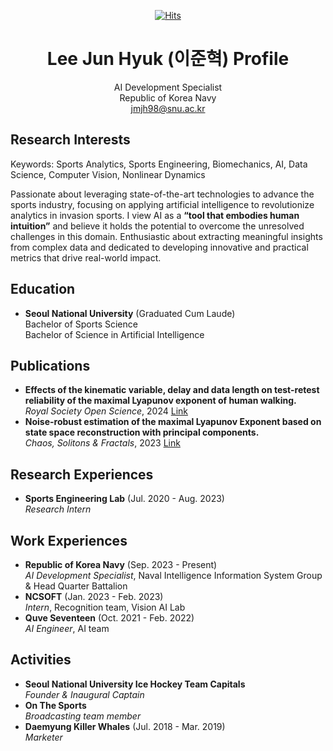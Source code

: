 <div align=center>

[![Hits](https://hits.sh/github.com/Lee-Jun-Hyuk-37.svg?style=flat-square)](https://github.com/Lee-Jun-Hyuk-37)

# Lee Jun Hyuk (이준혁) Profile

AI Development Specialist  
Republic of Korea Navy  
jmjh98@snu.ac.kr

</div>

## Research Interests

Keywords: Sports Analytics, Sports Engineering, Biomechanics, AI, Data Science, Computer Vision, Nonlinear Dynamics

Passionate about leveraging state-of-the-art technologies to advance the sports industry, focusing on applying artificial intelligence to revolutionize analytics in invasion sports. I view AI as a **“tool that embodies human intuition”** and believe it holds the potential to overcome the unresolved challenges in this domain. Enthusiastic about extracting meaningful insights from complex data and dedicated to developing innovative and practical metrics that drive real-world impact.

## Education

- **Seoul National University** (Graduated Cum Laude)  
  Bachelor of Sports Science  
  Bachelor of Science in Artificial Intelligence  

## Publications

- **Effects of the kinematic variable, delay and data length
on test-retest reliability of the maximal Lyapunov exponent of human walking.**  
  _Royal Society Open Science_, 2024 [Link](https://doi.org/10.1098/rsos.240333)
- **Noise-robust estimation of the maximal Lyapunov
Exponent based on state space reconstruction with principal components.**  
  _Chaos, Solitons & Fractals_, 2023 [Link](https://doi.org/10.1016/j.chaos.2023.113916)


## Research Experiences

- **Sports Engineering Lab** (Jul. 2020 - Aug. 2023)  
  _Research Intern_

## Work Experiences

- **Republic of Korea Navy** (Sep. 2023 - Present)  
  _AI Development Specialist_, Naval Intelligence Information System Group & Head Quarter Battalion
- **NCSOFT** (Jan. 2023 - Feb. 2023)  
  _Intern_, Recognition team, Vision AI Lab
- **Quve Seventeen** (Oct. 2021 - Feb. 2022)  
  _AI Engineer_, AI team

## Activities

- **Seoul National University Ice Hockey Team Capitals**  
  _Founder & Inaugural Captain_
- **On The Sports**  
  _Broadcasting team member_
- **Daemyung Killer Whales** (Jul. 2018 - Mar. 2019)  
  _Marketer_
